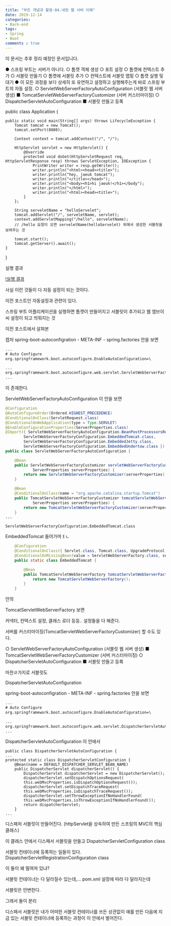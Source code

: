 ```yaml
---
title: "부트 개념과 활용-04.내장 웹 서버 이해"
date: 2019-12-14
categories:
- Back-end
tags:
- Spring 
- Boot
comments : true
---
```


이 문서는 추후 정리 예정인 문서입니다.

● 스프링 부트는 서버가 아니다.
○ 톰캣 객체 생성
○ 포트 설정
○ 톰캣에 컨텍스트 추가
○ 서블릿 만들기
○ 톰캣에 서블릿 추가
○ 컨텍스트에 서블릿 맵핑
○ 톰캣 실행 및 대기
● 이 모든 과정을 보다 상세히 또 유연하고 설정하고 실행해주는게 바로 스프링 부트의
자동 설정.
○ ServletWebServerFactoryAutoConfiguration (서블릿 웹 서버 생성)
■ TomcatServletWebServerFactoryCustomizer (서버 커스터마이징)
○ DispatcherServletAutoConfiguration
■ 서블릿 만들고 등록




 public class Application {

    public static void main(String[] args) throws LifecycleException {
        Tomcat tomcat = new Tomcat();
        tomcat.setPort(8080);

        Context context = tomcat.addContext("/", "/");

        HttpServlet servlet = new HttpServlet() {
            @Override
            protected void doGet(HttpServletRequest req, HttpServletResponse resp) throws ServletException, IOException {
                PrintWriter writer = resp.getWriter();
                writer.println("<html><head><title>");
                writer.println("hey, jaeuk tomcat");
                writer.println("</title></head>");
                writer.println("<body><h1>hi jaeuk!</h1></body");
                writer.println("</html>");
                writer.println("<html><head><title>");
            }
        };

        String serveletName = "helloServelet";
        tomcat.addServlet("/", serveletName, servlet);
        context.addServletMapping("/hello", serveletName);
        // /hello 요청이 오면 serveletName(helloServelet) 위에서 생성한 서블릿을 보여주는 것

        tomcat.start();
        tomcat.getServer().await();
    }
}



실행 결과

[!실행 결과](https://github.com/jaeuk2274/jaeuk2274.github.io/blob/master/_posts/img/%EC%8A%A4%ED%94%84%EB%A7%81%20%EB%B6%80%ED%8A%B8%20%EA%B0%9C%EB%85%90%EA%B3%BC%20%ED%99%9C%EC%9A%A9/01.real%20tomcat.png?raw=true)


사실 이런 것들이 다 자동 설정이 되는 것이다.     


이전 포스트인 자동설정과 관련이 있다.

스프링 부트 어플리케이션을 실행하면 톰캣이 만들어지고 서블릿이 추가되고 웹 엠브이씨  설정이 되고 띄워지는 것



이전 포스트에서 살펴본


캡처
spring-boot-autoconfigration - META-INF - spring.factories 안을 보면
~~~xml
...
# Auto Configure
org.springframework.boot.autoconfigure.EnableAutoConfiguration=\

...
org.springframework.boot.autoconfigure.web.servlet.ServletWebServerFactoryAutoConfiguration,\
...
~~~
이 존재한다. 

ServletWebServerFactoryAutoConfiguration 이 안을 보면

~~~java
@Configuration
@AutoConfigureOrder(Ordered.HIGHEST_PRECEDENCE)
@ConditionalOnClass(ServletRequest.class)
@ConditionalOnWebApplication(type = Type.SERVLET)
@EnableConfigurationProperties(ServerProperties.class)
@Import({ ServletWebServerFactoryAutoConfiguration.BeanPostProcessorsRegistrar.class,
		ServletWebServerFactoryConfiguration.EmbeddedTomcat.class,
		ServletWebServerFactoryConfiguration.EmbeddedJetty.class,
		ServletWebServerFactoryConfiguration.EmbeddedUndertow.class })
public class ServletWebServerFactoryAutoConfiguration {

	@Bean
	public ServletWebServerFactoryCustomizer servletWebServerFactoryCustomizer(
			ServerProperties serverProperties) {
		return new ServletWebServerFactoryCustomizer(serverProperties);
	}

	@Bean
	@ConditionalOnClass(name = "org.apache.catalina.startup.Tomcat")
	public TomcatServletWebServerFactoryCustomizer tomcatServletWebServerFactoryCustomizer(
			ServerProperties serverProperties) {
		return new TomcatServletWebServerFactoryCustomizer(serverProperties);
	}
...
~~~    

	ServletWebServerFactoryConfiguration.EmbeddedTomcat.class
 
EmbeddedTomcat 들어가머ㅕㄴ
~~~java
	@Configuration
	@ConditionalOnClass({ Servlet.class, Tomcat.class, UpgradeProtocol.class })
	@ConditionalOnMissingBean(value = ServletWebServerFactory.class, search = SearchStrategy.CURRENT)
	public static class EmbeddedTomcat {

		@Bean
		public TomcatServletWebServerFactory tomcatServletWebServerFactory() {
			return new TomcatServletWebServerFactory();
		}
	}
~~~
  
안의
  
TomcatServletWebServerFactory 보면
  
커넥터, 컨텍스트 설정,  클래스 로더 등등.. 설정들을 다 해준다.

서버를 커스터마이징(TomcatServletWebServerFactoryCustomizer) 할 수도 있다.


○ ServletWebServerFactoryAutoConfiguration (서블릿 웹 서버 생성)
■ TomcatServletWebServerFactoryCustomizer (서버 커스터마이징)
○ DispatcherServletAutoConfiguration
■ 서블릿 만들고 등록


마찬ㄹ가지로 서블릿도

DispatcherServletAutoConfiguration

spring-boot-autoconfigration - META-INF - spring.factories 안을 보면
~~~xml
...
# Auto Configure
org.springframework.boot.autoconfigure.EnableAutoConfiguration=\

...
org.springframework.boot.autoconfigure.web.servlet.DispatcherServletAutoConfiguration,\
...
~~~

DispatcherServletAutoConfiguration 이 안에서
~~~
public class DispatcherServletAutoConfiguration {
...
protected static class DispatcherServletConfiguration {
	@Bean(name = DEFAULT_DISPATCHER_SERVLET_BEAN_NAME)
	public DispatcherServlet dispatcherServlet() {
		DispatcherServlet dispatcherServlet = new DispatcherServlet();
		dispatcherServlet.setDispatchOptionsRequest(
		this.webMvcProperties.isDispatchOptionsRequest());
		dispatcherServlet.setDispatchTraceRequest(
		this.webMvcProperties.isDispatchTraceRequest());
		dispatcherServlet.setThrowExceptionIfNoHandlerFound(
		this.webMvcProperties.isThrowExceptionIfNoHandlerFound());
		return dispatcherServlet;
	}
...
~~~
디스패처 서블릿이 만들어진다.
(httpServlet을 상속하여 만든 스프링의 MVC의 핵심 클래스)

이 클래스 안에서 디스패서 서블릿을 만들고 
DispatcherServletConfiguration class

서블릿 컨테이너에 등록하는 일들이 있다.
DispatcherServletRegistrationConfiguration class


이 둘이 왜 떨여져 있냐?

서블릿 컨테이너는 다 달라질수 있는데,... pom.xml 설정에 따라 다 달라지는데

서블릿은  안변한다.

그래서 둘이 분리

디스패서 서블릿은 내가 어떠한 서블릿 컨테이너를 쓰든 상관없이 얘를 만든 다음에
지금 있는 서블릿 컨테이너에 등록하는 과정이 이 안에서 벌어진다.












